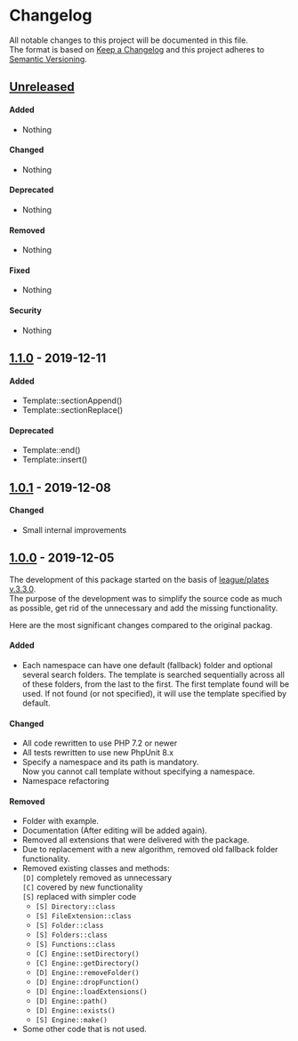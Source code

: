 # Changelog

All notable changes to this project will be documented in this file.  
The format is based on [Keep a Changelog](http://keepachangelog.com/en/1.0.0/)
and this project adheres to [Semantic Versioning](http://semver.org/spec/v2.0.0.html).


## [Unreleased]

#### Added
- Nothing
  
#### Changed
- Nothing

#### Deprecated
- Nothing
  
#### Removed
- Nothing

#### Fixed
- Nothing

#### Security
- Nothing


## [1.1.0] - 2019-12-11

#### Added
- Template::sectionAppend()
- Template::sectionReplace()
  
#### Deprecated
- Template::end()
- Template::insert()


## [1.0.1] - 2019-12-08

#### Changed
- Small internal improvements


## [1.0.0] - 2019-12-05
The development of this package started on the basis of [league/plates v.3.3.0](https://github.com/thephpleague/plates/releases/tag/3.3.0).  
The purpose of the development was to simplify the source code as much as possible, get rid of the unnecessary and add the missing functionality.

Here are the most significant changes compared to the original packag.

#### Added
- Each namespace can have one default (fallback) folder and optional several search folders.
  The template is searched sequentially across all of these folders, from the last to the first.
  The first template found will be used.
  If not found (or not specified), it will use the template specified by default.

#### Changed
- All code rewritten to use PHP 7.2 or newer
- All tests rewritten to use new PhpUnit 8.x
- Specify a namespace and its path is mandatory.  
  Now you cannot call template without specifying a namespace.
- Namespace refactoring

#### Removed
- Folder with example.
- Documentation (After editing will be added again).
- Removed all extensions that were delivered with the package.
- Due to replacement with a new algorithm, removed old fallback folder functionality.
- Removed existing classes and methods:  
  `[D]` completely removed as unnecessary  
  `[C]` covered by new functionality  
  `[S]` replaced with simpler code
  - `[S] Directory::class`
  - `[S] FileExtension::class`
  - `[S] Folder::class`
  - `[S] Folders::class`
  - `[S] Functions::class`
  - `[C] Engine::setDirectory()`
  - `[C] Engine::getDirectory()`
  - `[D] Engine::removeFolder()`
  - `[D] Engine::dropFunction()`
  - `[D] Engine::loadExtensions()`
  - `[D] Engine::path()`
  - `[D] Engine::exists()`
  - `[S] Engine::make()`
- Some other code that is not used.

[Unreleased]: (https://github.com/mobicms/render/compare/1.1.0...HEAD)
[1.1.0]: (https://github.com/mobicms/render/compare/1.0.1...1.1.0)
[1.0.1]: https://github.com/mobicms/render/compare/1.0.0...1.0.1
[1.0.0]: https://github.com/mobicms/render/compare/segregation...1.0.0
